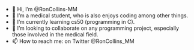 - 👋 Hi, I’m @RonCollins-MM
- 👀 I’m a medical student, who is also enjoys coding among other things.
- 🌱 I’m currently learning cs50 (programming in C).
- 💞️ I’m looking to collaborate on any programming project, especially those involved in the medical field.
- 📫 How to reach me: on Twitter @RonCollins_MM

<!---
RonCollins-MM/RonCollins-MM is a ✨ special ✨ repository because its `README.md` (this file) appears on your GitHub profile.
You can click the Preview link to take a look at your changes.
--->
